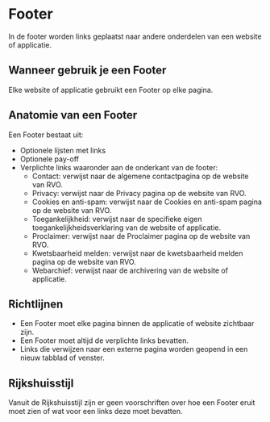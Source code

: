 # Footer

In de footer worden links geplaatst naar andere onderdelen van een website of applicatie.

## Wanneer gebruik je een Footer

Elke website of applicatie gebruikt een Footer op elke pagina.

## Anatomie van een Footer

Een Footer bestaat uit:

- Optionele lijsten met links
- Optionele pay-off
- Verplichte links waaronder aan de onderkant van de footer:
  - Contact: verwijst naar de algemene contactpagina op de website van RVO.
  - Privacy: verwijst naar de Privacy pagina op de website van RVO.
  - Cookies en anti-spam: verwijst naar de Cookies en anti-spam pagina op de website van RVO.
  - Toegankelijkheid: verwijst naar de specifieke eigen toegankelijkheidsverklaring van de website of applicatie.
  - Proclaimer: verwijst naar de Proclaimer pagina op de website van RVO.
  - Kwetsbaarheid melden: verwijst naar de kwetsbaarheid melden pagina op de website van RVO.
  - Webarchief: verwijst naar de archivering van de website of applicatie.

## Richtlijnen

- Een Footer moet elke pagina binnen de applicatie of website zichtbaar zijn.
- Een Footer moet altijd de verplichte links bevatten.
- Links die verwijzen naar een externe pagina worden geopend in een nieuw tabblad of venster.

## Rijkshuisstijl

Vanuit de Rijkshuisstijl zijn er geen voorschriften over hoe een Footer eruit moet zien of wat voor een links deze moet bevatten.
